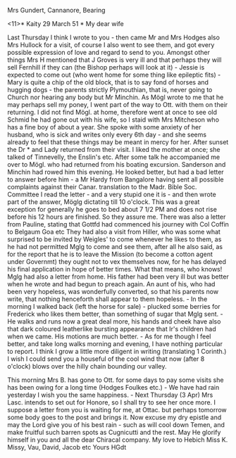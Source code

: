 Mrs Gundert, Cannanore, Bearing

<11>* Kaity 29 March 51
 <Saturday>*
My dear wife

Last Thursday I think I wrote to you - then came Mr and Mrs Hodges also Mrs Hullock for a visit, of course I also went to see them, and got every possible expression of love and regard to send to you. Amongst other things Mrs H mentioned that J Groves is very ill and that perhaps they will sell Fernhill if they can (the Bishop perhaps will look at it) - Jessie is expected to come out (who went home for some thing like epileptic fits) - Mary is quite a chip of the old block, that is to say fond of horses and hugging dogs - the parents strictly Plymouthian, that is, never going to Church nor hearing any body but Mr Minchin. As Mögl wrote to me that he may perhaps sell my poney, I went part of the way to Ott. with them on their returning. I did not find Mögl. at home, therefore went at once to see old Schmid he had gone out with his wife, so I staid with Mrs Mitcheson who has a fine boy of about a year. She spoke with some anxiety of her husband, who is sick and writes only every 6th day - and she seems already to feel that these things may be meant in mercy for her. After sunset the Dr <Schmid>* and Lady returned from their visit. I liked the mother at once; she talked of Tinnevelly, the Enslin's etc. After some talk he accompanied me over to Mögl. who had returned from his boating excursion. Sanderson and Minchin had rowed him this evening. He looked better, but had a bad letter to answer before him - a Mr Hardy from Bangalore having sent all possible complaints against their Canar. translation to the Madr. Bible Soc. Committee I read the letter - and a very stupid one it is - and then wrote part of the answer, Möglg dictating till 10 o'clock. This was a great exception for generally he goes to bed about 7 1/2 PM and does not rise before his 12 hours are finished. So they assure me. There was also a letter from Pauline, stating that Gottfd had commenced his journey with Col Coffin to Belgaum Goa etc They had also a visit from Hiller, who was some what surprised to be invited by Weigles' to come whenever he likes to them, as he had not permitted Mglg to come and see them, after all he also said, as for the report that he is to leave the Mission (to become a cotton agent under Governmt) they ought not to vex themselves now, for he has delayed his final application in hope of better times. What that means, who knows! Mglg had also a letter from home. His father had been very ill but was better when he wrote and had begun to preach again. An aunt of his, who had been very hopeless, was wonderfully converted, so that his parents now write, that nothing henceforth shall appear to them hopeless. - In the morning I walked back (left the horse for sale) - plucked some berries for Frederick who likes them better, than something of sugar that Mglg sent. - He walks and runs now a great deal more, his hands and cheek have also that dark coloured leatherlike bursting appearance that Ir's children had when we came. His motions are much better. - As for me though I feel better, and take long walks morning and evening, I have nothing particular to report. I think I grow a little more diligent in writing (translating 1 Corinth.) I wish I could send you a houseful of the cool wind that now (after 8 o'clock) blows over the hilly chain bounding our valley.

This morning Mrs B. has gone to Ott. for some days to pay some visits she has been owing for a long time (Hodges Foulkes etc.) - We have had rain yesterday I wish you the same happiness. - Next Thursday (3 Apr) Mrs Lasc. intends to set out for Honore, so I shall try to see her once more. I suppose a letter from you is waiting for me, at Ottac. but perhaps tomorrow some body goes to the post and brings it. Now excuse my dry epistle and may the Lord give you of his best rain - such as will cool down Temen, and make fruitful such barren spots as Cugnicutti and the rest. May He glorify himself in you and all the dear Chiracal company. My love to Hebich Miss K. Missy, Vau, David, Jacob etc
 Yours HGdt


